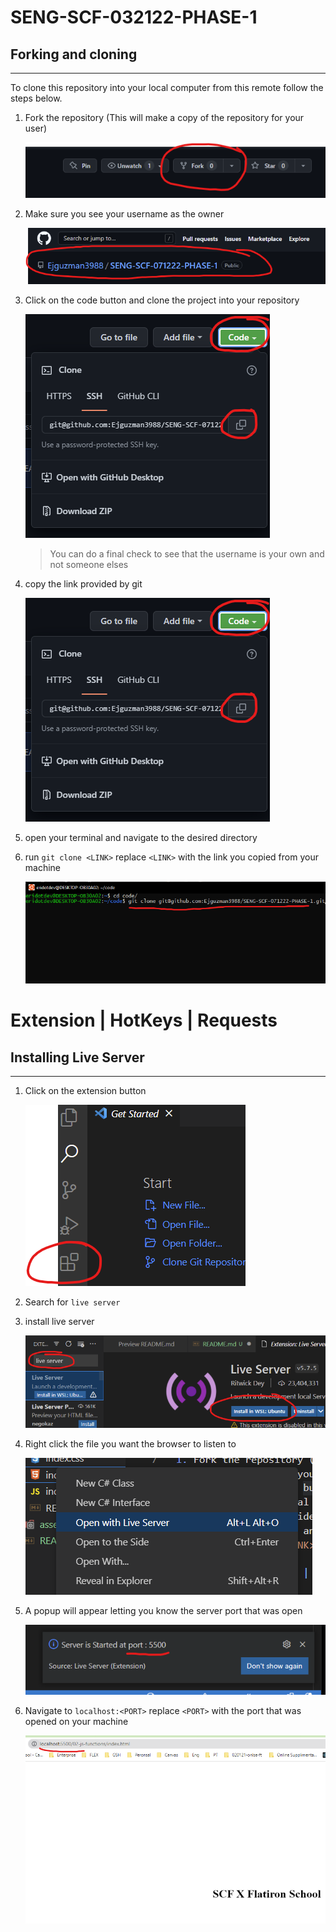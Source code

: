 # SENG-SCF-032122-PHASE-1

## Forking and cloning

---

To clone this repository into your local computer from this remote follow the steps below.

1. Fork the repository (This will make a copy of the repository for your user)

   ![fork example](/assets/images/fork.png)

1. Make sure you see your username as the owner

   ![remote example](/assets/images/remote.png)

1. Click on the code button and clone the project into your repository

   ![clone button example](/assets/images/cloneButton.png)

   > You can do a final check to see that the username is your own and not someone elses

1. copy the link provided by git

   ![copy link example](/assets/images/cloneButton.png)

1. open your terminal and navigate to the desired directory
1. run `git clone <LINK>` replace `<LINK>` with the link you copied from your machine

   ![terminal example](/assets/images/cloneTerminal.png)

# Extension | HotKeys | Requests

## Installing Live Server

---

1. Click on the extension button

   ![extension example](/assets/images/extensionButton.png)

1. Search for `live server`
1. install live server

   ![install live server example](/assets/images/installLiveServer.png)

1. Right click the file you want the browser to listen to

   ![right click example](/assets/images/openWLiveServer.png)

1. A popup will appear letting you know the server port that was open

   ![portPopUp](/assets/images/portPopUp.png)

1. Navigate to `localhost:<PORT>` replace `<PORT>` with the port that was opened on your machine

   ![browser example](/assets/images/browser.png)
